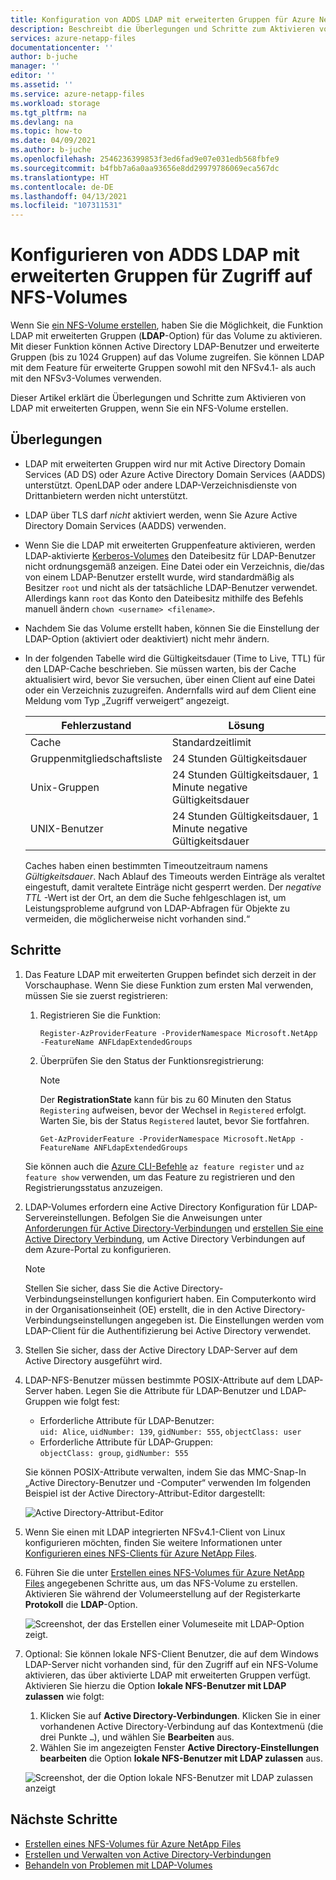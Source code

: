 ```yaml
---
title: Konfiguration von ADDS LDAP mit erweiterten Gruppen für Azure NetApp-Dateien für NFS-Volumes | Microsoft-Dokumentation
description: Beschreibt die Überlegungen und Schritte zum Aktivieren von LDAP mit erweiterten Gruppen, wenn Sie mit Azure NetApp-Dateien ein NFS-Volume erstellen.
services: azure-netapp-files
documentationcenter: ''
author: b-juche
manager: ''
editor: ''
ms.assetid: ''
ms.service: azure-netapp-files
ms.workload: storage
ms.tgt_pltfrm: na
ms.devlang: na
ms.topic: how-to
ms.date: 04/09/2021
ms.author: b-juche
ms.openlocfilehash: 2546236399853f3ed6fad9e07e031edb568fbfe9
ms.sourcegitcommit: b4fbb7a6a0aa93656e8dd29979786069eca567dc
ms.translationtype: HT
ms.contentlocale: de-DE
ms.lasthandoff: 04/13/2021
ms.locfileid: "107311531"
---
```

# <a name="configure-adds-ldap-with-extended-groups-for-nfs-volume-access"></a>Konfigurieren von ADDS LDAP mit erweiterten Gruppen für Zugriff auf NFS-Volumes

Wenn Sie [ein NFS-Volume erstellen](azure-netapp-files-create-volumes.md), haben Sie die Möglichkeit, die Funktion LDAP mit erweiterten Gruppen (**LDAP**-Option) für das Volume zu aktivieren. Mit dieser Funktion können Active Directory LDAP-Benutzer und erweiterte Gruppen (bis zu 1024 Gruppen) auf das Volume zugreifen. Sie können LDAP mit dem Feature für erweiterte Gruppen sowohl mit den NFSv4.1- als auch mit den NFSv3-Volumes verwenden. 

Dieser Artikel erklärt die Überlegungen und Schritte zum Aktivieren von LDAP mit erweiterten Gruppen, wenn Sie ein NFS-Volume erstellen.  

## <a name="considerations"></a>Überlegungen

* LDAP mit erweiterten Gruppen wird nur mit Active Directory Domain Services (AD DS) oder Azure Active Directory Domain Services (AADDS) unterstützt. OpenLDAP oder andere LDAP-Verzeichnisdienste von Drittanbietern werden nicht unterstützt. 

* LDAP über TLS darf *nicht* aktiviert werden, wenn Sie Azure Active Directory Domain Services (AADDS) verwenden.  

* Wenn Sie die LDAP mit erweiterten Gruppenfeature aktivieren, werden LDAP-aktivierte [Kerberos-Volumes](configure-kerberos-encryption.md) den Dateibesitz für LDAP-Benutzer nicht ordnungsgemäß anzeigen. Eine Datei oder ein Verzeichnis, die/das von einem LDAP-Benutzer erstellt wurde, wird standardmäßig als Besitzer `root` und nicht als der tatsächliche LDAP-Benutzer verwendet. Allerdings kann `root` das Konto den Dateibesitz mithilfe des Befehls manuell ändern `chown <username> <filename>`. 

* Nachdem Sie das Volume erstellt haben, können Sie die Einstellung der LDAP-Option (aktiviert oder deaktiviert) nicht mehr ändern.  

* In der folgenden Tabelle wird die Gültigkeitsdauer (Time to Live, TTL) für den LDAP-Cache beschrieben. Sie müssen warten, bis der Cache aktualisiert wird, bevor Sie versuchen, über einen Client auf eine Datei oder ein Verzeichnis zuzugreifen. Andernfalls wird auf dem Client eine Meldung vom Typ „Zugriff verweigert“ angezeigt. 

    |     Fehlerzustand    |     Lösung    |
    |-|-|
    | Cache |  Standardzeitlimit |
    | Gruppenmitgliedschaftsliste  | 24 Stunden Gültigkeitsdauer  |
    | Unix-Gruppen  | 24 Stunden Gültigkeitsdauer, 1 Minute negative Gültigkeitsdauer  |
    | UNIX-Benutzer  | 24 Stunden Gültigkeitsdauer, 1 Minute negative Gültigkeitsdauer  |

    Caches haben einen bestimmten Timeoutzeitraum namens *Gültigkeitsdauer*. Nach Ablauf des Timeouts werden Einträge als veraltet eingestuft, damit veraltete Einträge nicht gesperrt werden. Der *negative TTL* -Wert ist der Ort, an dem die Suche fehlgeschlagen ist, um Leistungsprobleme aufgrund von LDAP-Abfragen für Objekte zu vermeiden, die möglicherweise nicht vorhanden sind.“        

## <a name="steps"></a>Schritte

1. Das Feature LDAP mit erweiterten Gruppen befindet sich derzeit in der Vorschauphase. Wenn Sie diese Funktion zum ersten Mal verwenden, müssen Sie sie zuerst registrieren:  

    1. Registrieren Sie die Funktion:   

        ```azurepowershell-interactive
        Register-AzProviderFeature -ProviderNamespace Microsoft.NetApp -FeatureName ANFLdapExtendedGroups
        ```

    2. Überprüfen Sie den Status der Funktionsregistrierung: 

        > [!NOTE]
        > Der **RegistrationState** kann für bis zu 60 Minuten den Status `Registering` aufweisen, bevor der Wechsel in `Registered` erfolgt. Warten Sie, bis der Status `Registered` lautet, bevor Sie fortfahren.

        ```azurepowershell-interactive
        Get-AzProviderFeature -ProviderNamespace Microsoft.NetApp -FeatureName ANFLdapExtendedGroups
        ```
        
    Sie können auch die [Azure CLI-Befehle](/cli/azure/feature) `az feature register` und `az feature show` verwenden, um das Feature zu registrieren und den Registrierungsstatus anzuzeigen. 

2. LDAP-Volumes erfordern eine Active Directory Konfiguration für LDAP-Servereinstellungen. Befolgen Sie die Anweisungen unter [Anforderungen für Active Directory-Verbindungen](create-active-directory-connections.md#requirements-for-active-directory-connections) und [erstellen Sie eine Active Directory Verbindung](create-active-directory-connections.md#create-an-active-directory-connection), um Active Directory Verbindungen auf dem Azure-Portal zu konfigurieren.  

    > [!NOTE]
    > Stellen Sie sicher, dass Sie die Active Directory-Verbindungseinstellungen konfiguriert haben. Ein Computerkonto wird in der Organisationseinheit (OE) erstellt, die in den Active Directory-Verbindungseinstellungen angegeben ist. Die Einstellungen werden vom LDAP-Client für die Authentifizierung bei Active Directory verwendet.

3. Stellen Sie sicher, dass der Active Directory LDAP-Server auf dem Active Directory ausgeführt wird. 

4. LDAP-NFS-Benutzer müssen bestimmte POSIX-Attribute auf dem LDAP-Server haben. Legen Sie die Attribute für LDAP-Benutzer und LDAP-Gruppen wie folgt fest: 

    * Erforderliche Attribute für LDAP-Benutzer:   
        `uid: Alice`, `uidNumber: 139`, `gidNumber: 555`, `objectClass: user`
    * Erforderliche Attribute für LDAP-Gruppen:   
        `objectClass: group`, `gidNumber: 555`

    Sie können POSIX-Attribute verwalten, indem Sie das MMC-Snap-In „Active Directory-Benutzer und -Computer“ verwenden Im folgenden Beispiel ist der Active Directory-Attribut-Editor dargestellt:  

    ![Active Directory-Attribut-Editor](../media/azure-netapp-files/active-directory-attribute-editor.png) 

5. Wenn Sie einen mit LDAP integrierten NFSv4.1-Client von Linux konfigurieren möchten, finden Sie weitere Informationen unter [Konfigurieren eines NFS-Clients für Azure NetApp Files](configure-nfs-clients.md).

6.  Führen Sie die unter [Erstellen eines NFS-Volumes für Azure NetApp Files](azure-netapp-files-create-volumes.md) angegebenen Schritte aus, um das NFS-Volume zu erstellen. Aktivieren Sie während der Volumeerstellung auf der Registerkarte **Protokoll** die **LDAP**-Option.   

    ![Screenshot, der das Erstellen einer Volumeseite mit LDAP-Option zeigt.](../media/azure-netapp-files/create-nfs-ldap.png)  

7. Optional: Sie können lokale NFS-Client Benutzer, die auf dem Windows LDAP-Server nicht vorhanden sind, für den Zugriff auf ein NFS-Volume aktivieren, das über aktivierte LDAP mit erweiterten Gruppen verfügt. Aktivieren Sie hierzu die Option **lokale NFS-Benutzer mit LDAP zulassen** wie folgt:
    1. Klicken Sie auf **Active Directory-Verbindungen**.  Klicken Sie in einer vorhandenen Active Directory-Verbindung auf das Kontextmenü (die drei Punkte `…`), und wählen Sie **Bearbeiten** aus.  
    2. Wählen Sie im angezeigten Fenster **Active Directory-Einstellungen bearbeiten** die Option **lokale NFS-Benutzer mit LDAP zulassen** aus.  

    ![Screenshot, der die Option lokale NFS-Benutzer mit LDAP zulassen anzeigt](../media/azure-netapp-files/allow-local-nfs-users-with-ldap.png)  

## <a name="next-steps"></a>Nächste Schritte  

* [Erstellen eines NFS-Volumes für Azure NetApp Files](azure-netapp-files-create-volumes.md)
* [Erstellen und Verwalten von Active Directory-Verbindungen](create-active-directory-connections.md)
* [Behandeln von Problemen mit LDAP-Volumes](troubleshoot-ldap-volumes.md)

